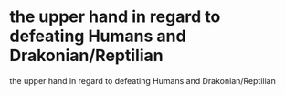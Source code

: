 # the upper hand in regard to defeating Humans and Drakonian/Reptilian

the upper hand in regard to defeating Humans and Drakonian/Reptilian